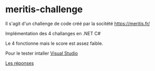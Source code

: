 # meritis-challenge

Il s'agit d'un challenge de code créé par la socitété https://meritis.fr/

Implémentation des 4 challanges en .NET C#

Le 4 fonctionne mais le score est assez faible.

Pour le tester intaller [Visual Studio](https://visualstudio.microsoft.com/downloads/)

[Les réponses](reponses.md)
